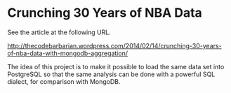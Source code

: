 # Crunching 30 Years of NBA Data 

See the article at the following URL.

  http://thecodebarbarian.wordpress.com/2014/02/14/crunching-30-years-of-nba-data-with-mongodb-aggregation/
  
The idea of this project is to make it possible to load the same data set
into PostgreSQL so that the same analysis can be done with a powerful SQL
dialect, for comparison with MongoDB.
